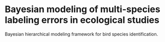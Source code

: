 # Bayesian modeling of multi-species labeling errors in ecological studies

Bayesian hierarchical modeling framework for bird species identification.
